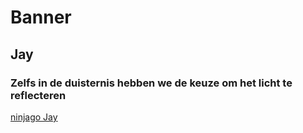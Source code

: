 # Banner
## Jay
### Zelfs in de duisternis hebben we de keuze om het licht te reflecteren
[ninjago Jay](https://wallpaperaccess.com/full/1633659.jpg)